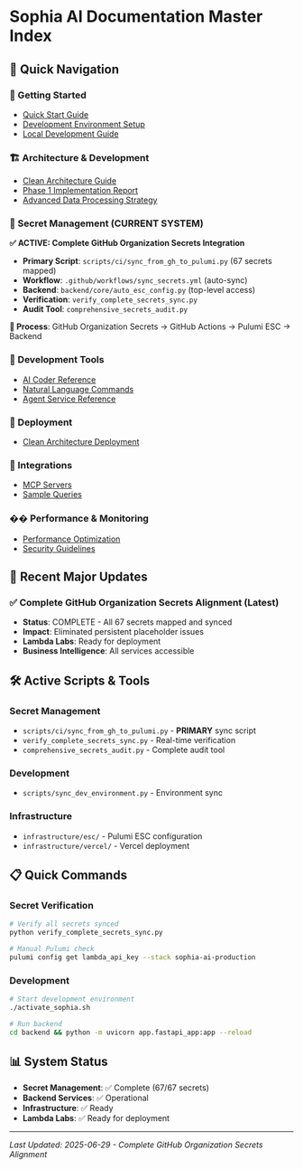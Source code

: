 # Sophia AI Documentation Master Index

## 🎯 Quick Navigation

### 🚀 Getting Started
- [Quick Start Guide](01-getting-started/README.md)
- [Development Environment Setup](getting-started/DEVELOPMENT_ENVIRONMENT_SETUP.md)
- [Local Development Guide](getting-started/LOCAL_DEVELOPMENT_GUIDE.md)

### 🏗️ Architecture & Development
- [Clean Architecture Guide](03-architecture/SOPHIA_AI_CLEAN_ARCHITECTURE_GUIDE.md)
- [Phase 1 Implementation Report](architecture/PHASE_1_IMPLEMENTATION_REPORT.md)
- [Advanced Data Processing Strategy](ADVANCED_DATA_PROCESSING_STRATEGY.md)

### 🔐 Secret Management (CURRENT SYSTEM)
**✅ ACTIVE: Complete GitHub Organization Secrets Integration**
- **Primary Script**: `scripts/ci/sync_from_gh_to_pulumi.py` (67 secrets mapped)
- **Workflow**: `.github/workflows/sync_secrets.yml` (auto-sync)
- **Backend**: `backend/core/auto_esc_config.py` (top-level access)
- **Verification**: `verify_complete_secrets_sync.py`
- **Audit Tool**: `comprehensive_secrets_audit.py`

**🔄 Process**: GitHub Organization Secrets → GitHub Actions → Pulumi ESC → Backend

### 🔧 Development Tools
- [AI Coder Reference](AI_CODER_REFERENCE.md)
- [Natural Language Commands](ai-coding/NATURAL_LANGUAGE_COMMANDS.md)
- [Agent Service Reference](AGENT_SERVICE_REFERENCE.md)

### 🚀 Deployment
- [Clean Architecture Deployment](04-deployment/CLEAN_ARCHITECTURE_DEPLOYMENT.md)

### 🔌 Integrations
- [MCP Servers](06-mcp-servers/README.md)
- [Sample Queries](sample_queries/enhanced_sample_developer_queries.md)

### �� Performance & Monitoring
- [Performance Optimization](07-performance/README.md)
- [Security Guidelines](08-security/README.md)

## 🎉 Recent Major Updates

### ✅ Complete GitHub Organization Secrets Alignment (Latest)
- **Status**: COMPLETE - All 67 secrets mapped and synced
- **Impact**: Eliminated persistent placeholder issues
- **Lambda Labs**: Ready for deployment
- **Business Intelligence**: All services accessible

## 🛠️ Active Scripts & Tools

### Secret Management
- `scripts/ci/sync_from_gh_to_pulumi.py` - **PRIMARY** sync script
- `verify_complete_secrets_sync.py` - Real-time verification
- `comprehensive_secrets_audit.py` - Complete audit tool

### Development
- `scripts/sync_dev_environment.py` - Environment sync

### Infrastructure
- `infrastructure/esc/` - Pulumi ESC configuration
- `infrastructure/vercel/` - Vercel deployment

## 📋 Quick Commands

### Secret Verification
```bash
# Verify all secrets synced
python verify_complete_secrets_sync.py

# Manual Pulumi check
pulumi config get lambda_api_key --stack sophia-ai-production
```

### Development
```bash
# Start development environment
./activate_sophia.sh

# Run backend
cd backend && python -m uvicorn app.fastapi_app:app --reload
```

## 📊 System Status

- **Secret Management**: ✅ Complete (67/67 secrets)
- **Backend Services**: ✅ Operational
- **Infrastructure**: ✅ Ready
- **Lambda Labs**: ✅ Ready for deployment

---

*Last Updated: 2025-06-29 - Complete GitHub Organization Secrets Alignment*
